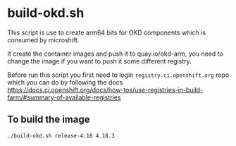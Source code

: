 build-okd.sh
===========

This script is use to create arm64 bits for OKD components which is consumed by microshift.

It create the container images and push it to quay.io/okd-arm, you need to change the image
if you want to push it some different registry.

Before run this script you first need to login `registry.ci.openshift.org` repo which you can
do by following the docs https://docs.ci.openshift.org/docs/how-tos/use-registries-in-build-farm/#summary-of-available-registries

To build the image
-----------------

```
./build-okd.sh release-4.18 4.18.3
```
